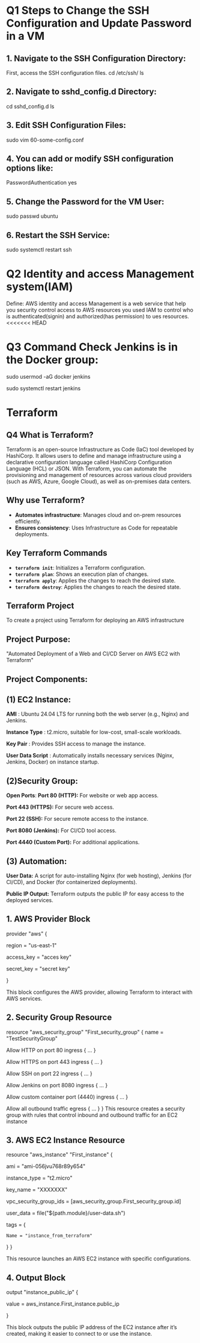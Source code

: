 # Q1 Steps to Change the SSH Configuration and Update Password in a VM

## 1. Navigate to the SSH Configuration Directory:
First, access the SSH configuration files.
cd /etc/ssh/
ls
## 2. Navigate to sshd_config.d Directory:
cd sshd_config.d
ls
## 3. Edit SSH Configuration Files:
sudo vim 60-some-config.conf
## 4. You can add or modify SSH configuration options like:
PasswordAuthentication yes
## 5. Change the Password for the VM User:
sudo passwd ubuntu
## 6. Restart the SSH Service:
sudo systemctl restart ssh
# Q2 Identity and access Management system(IAM)
Define: AWS identity and access Management is a web service that help you security control access to AWS resources you used IAM to control who is authenticated(signin) and authorized(has permission) to ues resources.
<<<<<<< HEAD
# Q3 Command Check Jenkins is in the Docker group:
sudo usermod -aG docker jenkins

sudo systemctl restart jenkins
  # Terraform
## Q4 What is Terraform?

Terraform is an open-source Infrastructure as Code (IaC) tool developed by HashiCorp. It allows users to define and manage infrastructure using a declarative configuration language called HashiCorp Configuration Language (HCL) or JSON. With Terraform, you can automate the provisioning and management of resources across various cloud providers (such as AWS, Azure, Google Cloud), as well as on-premises data centers.

## Why use Terraform?

- **Automates infrastructure**: Manages cloud and on-prem resources efficiently.
- **Ensures consistency**: Uses Infrastructure as Code for repeatable deployments.

## Key Terraform Commands

- **`terraform init`**: Initializes a Terraform configuration.
- **`terraform plan`**: Shows an execution plan of changes.
- **`terraform apply`**: Applies the changes to reach the desired state.
- **`terraform destroy`**:  Applies the changes to reach the desired state.
 ## Terraform Project
 To create a project using Terraform for deploying an AWS infrastructure
 ## Project Purpose:
"Automated Deployment of a Web and CI/CD Server on AWS EC2 with Terraform"
 ## Project Components:
 ## (1) EC2 Instance:
 **AMI** : Ubuntu 24.04 LTS for running both the web server (e.g., Nginx) and Jenkins.

**Instance Type** : t2.micro, suitable for low-cost, small-scale workloads.

**Key Pair** : Provides SSH access to manage the instance.

**User Data Script** : Automatically installs necessary services (Nginx, Jenkins, Docker) on instance startup.
## (2)Security Group:
**Open Ports**:
**Port 80 (HTTP):** For website or web app access.

**Port 443 (HTTPS):** For secure web access.

**Port 22 (SSH):** For secure remote access to the instance.

**Port 8080 (Jenkins):** For CI/CD tool access.

**Port 4440 (Custom Port):** For additional applications.

 ## (3) Automation:

**User Data:** A script for auto-installing Nginx (for web hosting), Jenkins (for CI/CD), and Docker (for containerized deployments).

**Public IP Output:** Terraform outputs the public IP for easy access to the deployed services.
 ## 1. AWS Provider Block
provider "aws" {

  region     = "us-east-1"
  
  access_key = "acces key"
  
  secret_key = "secret key"
  
}

This block configures the AWS provider, allowing Terraform to interact with AWS services.
 ## 2. Security Group Resource
resource "aws_security_group" "First_security_group" {
  name = "TestSecurityGroup"

   Allow HTTP on port 80
  ingress { ... }
  
  Allow HTTPS on port 443
  ingress { ... }

   Allow SSH on port 22
  ingress { ... }

   Allow Jenkins on port 8080
  ingress { ... }

   Allow custom container port (4440)
  ingress { ... }

   Allow all outbound traffic
  egress { ... }
}
This resource creates a security group with rules that control inbound and outbound traffic for an EC2 instance
## 3. AWS EC2 Instance Resource
resource "aws_instance" "First_instance" {

  ami                         = "ami-056jvu768r89y654"
  
  instance_type               = "t2.micro"
  
  key_name                    = "XXXXXXX"
  
  vpc_security_group_ids      = [aws_security_group.First_security_group.id]
  
  user_data                   = file("${path.module}/user-data.sh")
  
  tags = {
  
    Name = "instance_from_terraform"
  }
}

This resource launches an AWS EC2 instance with specific configurations.
## 4. Output Block
output "instance_public_ip" {

  value = aws_instance.First_instance.public_ip
  
}

This block outputs the public IP address of the EC2 instance after it’s created, making it easier to connect to or use the instance.


 
